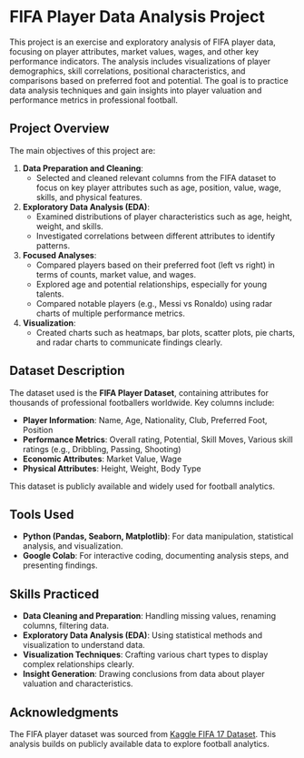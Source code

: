 # FIFA Player Data Analysis Project

This project is an exercise and exploratory analysis of FIFA player data, focusing on player attributes, market values, wages, and other key performance indicators. The analysis includes visualizations of player demographics, skill correlations, positional characteristics, and comparisons based on preferred foot and potential. The goal is to practice data analysis techniques and gain insights into player valuation and performance metrics in professional football.

## Project Overview  
The main objectives of this project are:  
1. **Data Preparation and Cleaning**:  
   - Selected and cleaned relevant columns from the FIFA dataset to focus on key player attributes such as age, position, value, wage, skills, and physical features.  
2. **Exploratory Data Analysis (EDA)**:  
   - Examined distributions of player characteristics such as age, height, weight, and skills.  
   - Investigated correlations between different attributes to identify patterns.  
3. **Focused Analyses**:  
   - Compared players based on their preferred foot (left vs right) in terms of counts, market value, and wages.  
   - Explored age and potential relationships, especially for young talents.  
   - Compared notable players (e.g., Messi vs Ronaldo) using radar charts of multiple performance metrics.  
4. **Visualization**:  
   - Created charts such as heatmaps, bar plots, scatter plots, pie charts, and radar charts to communicate findings clearly.

## Dataset Description  
The dataset used is the **FIFA Player Dataset**, containing attributes for thousands of professional footballers worldwide. Key columns include:  

- **Player Information**: Name, Age, Nationality, Club, Preferred Foot, Position  
- **Performance Metrics**: Overall rating, Potential, Skill Moves, Various skill ratings (e.g., Dribbling, Passing, Shooting)  
- **Economic Attributes**: Market Value, Wage  
- **Physical Attributes**: Height, Weight, Body Type  

This dataset is publicly available and widely used for football analytics.

## Tools Used  
- **Python (Pandas, Seaborn, Matplotlib)**: For data manipulation, statistical analysis, and visualization.  
- **Google Colab**: For interactive coding, documenting analysis steps, and presenting findings.

## Skills Practiced  
- **Data Cleaning and Preparation**: Handling missing values, renaming columns, filtering data.  
- **Exploratory Data Analysis (EDA)**: Using statistical methods and visualization to understand data.  
- **Visualization Techniques**: Crafting various chart types to display complex relationships clearly.  
- **Insight Generation**: Drawing conclusions from data about player valuation and characteristics.

## Acknowledgments  
The FIFA player dataset was sourced from [Kaggle FIFA 17 Dataset](https://www.kaggle.com/datasets/artimous/complete-fifa-2017-player-dataset-global). This analysis builds on publicly available data to explore football analytics.
